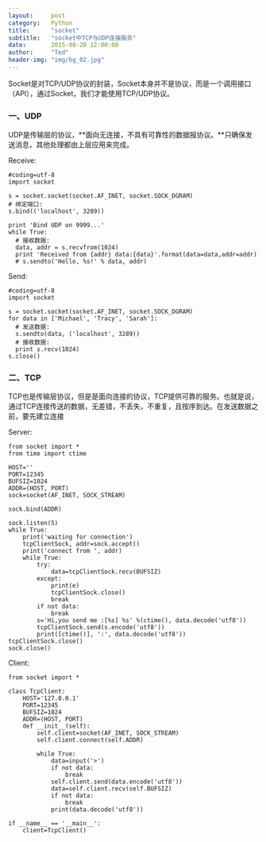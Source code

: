 ```yaml
---
layout:     post
category:   Python
title:      "socket"
subtitle:   "socket中TCP与UDP连接服务"
date:       2015-08-20 12:00:00
author:     "Ted"
header-img: "img/bg_02.jpg"
---
```


Socket是对TCP/UDP协议的封装，Socket本身并不是协议，而是一个调用接口（API），通过Socket，我们才能使用TCP/UDP协议。

### 一、UDP

UDP是传输层的协议，**面向无连接，不具有可靠性的数据报协议。**只确保发送消息，其他处理都由上层应用来完成。

Receive:

```
#coding=utf-8
import socket

s = socket.socket(socket.AF_INET, socket.SOCK_DGRAM)
# 绑定端口:
s.bind(('localhost', 3289))

print 'Bind UDP on 9999...'
while True:
  # 接收数据:
  data, addr = s.recvfrom(1024)
  print 'Received from {addr} data:{data}'.format(data=data,addr=addr)
  # s.sendto('Hello, %s!' % data, addr)
```

Send:

```
#coding=utf-8
import socket

s = socket.socket(socket.AF_INET, socket.SOCK_DGRAM)
for data in ['Michael', 'Tracy', 'Sarah']:
  # 发送数据:
  s.sendto(data, ('localhost', 3289))
  # 接收数据:
  print s.recv(1024)
s.close()
```

### 二、TCP

TCP也是传输层协议，但是是面向连接的协议，TCP提供可靠的服务。也就是说，通过TCP连接传送的数据，无差错，不丢失，不重复，且按序到达。在发送数据之前，要先建立连接

Server:

```
from socket import *
from time import ctime

HOST=''
PORT=12345
BUFSIZ=1024
ADDR=(HOST, PORT)
sock=socket(AF_INET, SOCK_STREAM)

sock.bind(ADDR)

sock.listen(5)
while True:
    print('waiting for connection')
    tcpClientSock, addr=sock.accept()
    print('connect from ', addr)
    while True:
        try:
            data=tcpClientSock.recv(BUFSIZ)
        except:
            print(e)
            tcpClientSock.close()
            break
        if not data:
            break
        s='Hi,you send me :[%s] %s' %(ctime(), data.decode('utf8'))
        tcpClientSock.send(s.encode('utf8'))
        print([ctime()], ':', data.decode('utf8'))
tcpClientSock.close()
sock.close()
```

Client:

```
from socket import *

class TcpClient:
    HOST='127.0.0.1'
    PORT=12345
    BUFSIZ=1024
    ADDR=(HOST, PORT)
    def __init__(self):
        self.client=socket(AF_INET, SOCK_STREAM)
        self.client.connect(self.ADDR)

        while True:
            data=input('>')
            if not data:
                break
            self.client.send(data.encode('utf8'))
            data=self.client.recv(self.BUFSIZ)
            if not data:
                break
            print(data.decode('utf8'))
            
if __name__ == '__main__':
    client=TcpClient()
```



